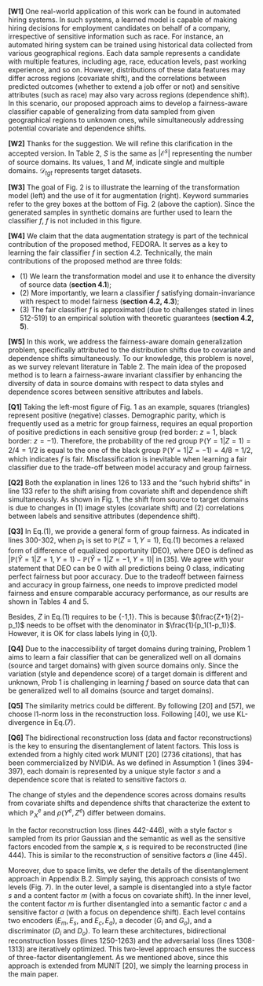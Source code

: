 **[W1]** One real-world application of this work can be found in automated hiring systems. In such systems, a learned model is capable of making hiring decisions for employment candidates on behalf of a company, irrespective of sensitive information such as race. For instance, an automated hiring system can be trained using historical data collected from various geographical regions. Each data sample represents a candidate with multiple features, including age, race, education levels, past working experience, and so on. However, distributions of these data features may differ across regions (covariate shift), and the correlations between predicted outcomes (whether to extend a job offer or not) and sensitive attributes (such as race) may also vary across regions (dependence shift). In this scenario, our proposed approach aims to develop a fairness-aware classifier capable of generalizing from data sampled from given geographical regions to unknown ones, while simultaneously addressing potential covariate and dependence shifts.

**[W2]** Thanks for the suggestion. We will refine this clarification in the accepted version. In Table 2, $S$ is the same as $|\mathcal{E}^s|$ representing the number of source domains. Its values, 1 and $M$, indicate single and multiple domains. $\mathcal{D}_{tgt}$ represents target datasets.

**[W3]** The goal of Fig. 2 is to illustrate the learning of the transformation model (left) and the use of it for augmentation (right). Keyword summaries refer to the grey boxes at the bottom of Fig. 2 (above the caption). Since the generated samples in synthetic domains are further used to learn the classifier $f$, $f$ is not included in this figure.

**[W4]** We claim that the data augmentation strategy is part of the technical contribution of the proposed method, FEDORA. It serves as a key to learning the fair classifier $f$ in section 4.2. Technically, the main contributions of the proposed method are three folds: 
- (1) We learn the transformation model and use it to enhance the diversity of source data (**section 4.1**); 
- (2) More importantly, we learn a classifier $f$ satisfying domain-invariance with respect to model fairness (**section 4.2, 4.3**); 
- (3) The fair classifier $f$ is approximated (due to challenges stated in lines 512-519) to an empirical solution with theoretic guarantees (**section 4.2, 5**).

**[W5]** In this work, we address the fairness-aware domain generalization problem, specifically attributed to the distribution shifts due to covariate and dependence shifts simultaneously. To our knowledge, this problem is novel, as we survey relevant literature in Table 2. The main idea of the proposed method is to learn a fairness-aware invariant classifier by enhancing the diversity of data in source domains with respect to data styles and dependence scores between sensitive attributes and labels.

**[Q1]**  Taking the left-most figure of Fig. 1 as an example, squares (triangles) represent positive (negative) classes. Demographic parity, which is frequently used as a metric for group fairness, requires an equal proportion of positive predictions in each sensitive group (red border: $z=1$, black border: $z=-1$).  Therefore, the probability of the red group $\mathbb{P}(Y=1|Z=1)=2/4=1/2$ is equal to the one of the black group $\mathbb{P}(Y=1|Z=-1)=4/8=1/2$, which indicates $f$ is fair. Misclassification is inevitable when learning a fair classifier due to the trade-off between model accuracy and group fairness.

**[Q2]** Both the explanation in lines 126 to 133 and the “such hybrid shifts” in line 133 refer to the shift arising from covariate shift and dependence shift simultaneously. As shown in Fig. 1, the shift from source to target domains is due to changes in (1) image styles (covariate shift) and (2) correlations between labels and sensitive attributes (dependence shift).

**[Q3]** In Eq.(1), we provide a general form of group fairness. As indicated in lines 300-302, when $p_1$ is set to $\mathbb{P}(Z=1,Y=1)$, Eq.(1) becomes a relaxed form of difference of equalized opportunity (DEO), where DEO is defined as  $|\mathbb{P}(\hat{Y}=1|Z=1,Y=1) - \mathbb{P}(\hat{Y}=1|Z=-1,Y=1)|$ in [35].  We agree with your statement that DEO can be $0$ with all predictions being $0$ class, indicating perfect fairness but poor accuracy. Due to the tradeoff between fairness and accuracy in group fairness, one needs to improve predicted model fairness and ensure comparable accuracy performance, as our results are shown in Tables 4 and 5.

Besides, $Z$ in Eq.(1) requires to be {-1,1}. This is because $(\frac{Z+1}{2}-p_1)$ needs to be offset with the denominator in $\frac{1}{p_1(1-p_1)}$. However, it is OK for class labels lying in {0,1}.

**[Q4]** Due to the inaccessibility of target domains during training, Problem 1 aims to learn a fair classifier that can be generalized well on all domains (source and target domains) with given source domains only. Since the variation (style and dependence score) of a target domain is different and unknown, Prob 1 is challenging in learning $f$ based on source data that can be generalized well to all domains (source and target domains).

**[Q5]** The similarity metrics could be different. By following [20] and [57], we choose l1-norm loss in the reconstruction loss. Following [40], we use KL-divergence in Eq.(7). 

**[Q6]** The bidirectional reconstruction loss (data and factor reconstructions) is the key to ensuring the disentanglement of latent factors. This loss is extended from a highly cited work MUNIT [20] (2736 citations), that has been commercialized by NVIDIA. As we defined in Assumption 1 (lines 394-397), each domain is represented by a unique style factor $s$ and a dependence score that is related to sensitive factors $a$. 

The change of styles and the dependence scores across domains results from covariate shifts and dependence shifts that characterize the extent to which $\mathbb{P}_X^e$ and $\rho(Y^e, Z^e)$ differ between domains.

In the factor reconstruction loss (lines 442-446), with a style factor $s$ sampled from its prior Gaussian and the semantic as well as the sensitive factors encoded from the sample $\mathbf{x}$, $s$ is required to be reconstructed (line 444). This is similar to the reconstruction of sensitive factors $a$ (line 445).

Moreover, due to space limits, we defer the details of the disentanglement approach in Appendix B.2. Simply saying, this approach consists of two levels (Fig. 7). In the outer level, a sample is disentangled into a style factor $s$ and a content factor $m$ (with a focus on covariate shift). In the inner level, the content factor $m$ is further disentangled into a semantic factor $c$ and a sensitive factor $a$ (with a focus on dependence shift). Each level contains two encoders ($E_m, E_s$, and $E_c, E_a$), a decoder ($G_i$ and $G_o$), and a discriminator ($D_i$ and $D_o$). To learn these architectures, bidirectional reconstruction losses (lines 1250-1263) and the adversarial loss (lines 1308-1313) are iteratively optimized. This two-level approach ensures the success of three-factor disentanglement. As we mentioned above, since this approach is extended from MUNIT [20], we simply the learning process in the main paper.
